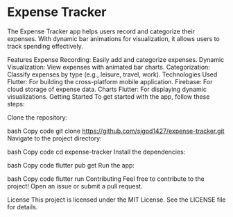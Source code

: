 # Expense Tracker
The Expense Tracker app helps users record and categorize their expenses. With dynamic bar animations for visualization, it allows users to track spending effectively.

Features
Expense Recording: Easily add and categorize expenses.
Dynamic Visualization: View expenses with animated bar charts.
Categorization: Classify expenses by type (e.g., leisure, travel, work).
Technologies Used
Flutter: For building the cross-platform mobile application.
Firebase: For cloud storage of expense data.
Charts Flutter: For displaying dynamic visualizations.
Getting Started
To get started with the app, follow these steps:

Clone the repository:

bash
Copy code
git clone https://github.com/sjgod1427/expense-tracker.git
Navigate to the project directory:

bash
Copy code
cd expense-tracker
Install the dependencies:

bash
Copy code
flutter pub get
Run the app:

bash
Copy code
flutter run
Contributing
Feel free to contribute to the project! Open an issue or submit a pull request.

License
This project is licensed under the MIT License. See the LICENSE file for details.
